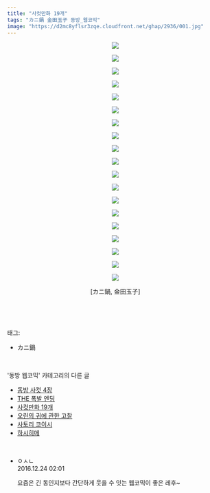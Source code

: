 ```yaml
---
title: "사컷만화 19개"
tags: "カニ鍋 金田玉子 동방_웹코믹"
image: "https://d2mc8yflsr3zqe.cloudfront.net/ghap/2936/001.jpg"
---
```

<div class="article">
<p style="text-align: center; clear: none; float: none;"><img src="{{ site.imgserver2 }}/ghap/2936/001.jpg"/></p>
<p style="text-align: center; clear: none; float: none;"><img src="{{ site.imgserver2 }}/ghap/2936/002.jpg"/></p>
<p style="text-align: center; clear: none; float: none;"><img src="{{ site.imgserver2 }}/ghap/2936/003.jpg"/></p>
<p style="text-align: center; clear: none; float: none;"><img src="{{ site.imgserver2 }}/ghap/2936/004.jpg"/></p>
<p style="text-align: center; clear: none; float: none;"><img src="{{ site.imgserver2 }}/ghap/2936/005.jpg"/></p>
<p style="text-align: center; clear: none; float: none;"><img src="{{ site.imgserver2 }}/ghap/2936/006.jpg"/></p>
<p style="text-align: center; clear: none; float: none;"><img src="{{ site.imgserver2 }}/ghap/2936/007.jpg"/></p>
<p style="text-align: center; clear: none; float: none;"><img src="{{ site.imgserver2 }}/ghap/2936/008.jpg"/></p>
<p style="text-align: center; clear: none; float: none;"><img src="{{ site.imgserver2 }}/ghap/2936/009.jpg"/></p>
<p style="text-align: center; clear: none; float: none;"><img src="{{ site.imgserver2 }}/ghap/2936/010.jpg"/></p>
<p style="text-align: center; clear: none; float: none;"><img src="{{ site.imgserver2 }}/ghap/2936/011.jpg"/></p>
<p style="text-align: center; clear: none; float: none;"><img src="{{ site.imgserver2 }}/ghap/2936/012.jpg"/></p>
<p style="text-align: center; clear: none; float: none;"><img src="{{ site.imgserver2 }}/ghap/2936/013.jpg"/></p>
<p style="text-align: center; clear: none; float: none;"><img src="{{ site.imgserver2 }}/ghap/2936/014.jpg"/></p>
<p style="text-align: center; clear: none; float: none;"><img src="{{ site.imgserver2 }}/ghap/2936/015.jpg"/></p>
<p style="text-align: center; clear: none; float: none;"><img src="{{ site.imgserver2 }}/ghap/2936/016.jpg"/></p>
<p style="text-align: center; clear: none; float: none;"><img src="{{ site.imgserver2 }}/ghap/2936/017.jpg"/></p>
<p style="text-align: center; clear: none; float: none;"><img src="{{ site.imgserver2 }}/ghap/2936/018.jpg"/></p>
<p style="text-align: center; clear: none; float: none;"><img src="{{ site.imgserver2 }}/ghap/2936/019.jpg"/></p>
<p style="text-align: center; clear: none; float: none;">[カニ鍋, 金田玉子]</p>
<p><br/></p>
</div><br/>
<div class="tagTrail">
<p>태그: </p>
<ul>
<li>カニ鍋</li>
</ul>
</div><br/>
<div class="another">
<p>'동방 웹코믹' 카테고리의 다른 글</p>
<ul>
<li><a href="/ghap_2938">동방 사컷 4장</a></li>
<li><a href="/ghap_2937">THE 폭발 엔딩</a></li>
<li><a href="/ghap_2936">사컷만화 19개</a></li>
<li><a href="/ghap_2935">오린의 귀에 관한 고찰</a></li>
<li><a href="/ghap_2933">사토리 코이시</a></li>
<li><a href="/ghap_2932">하시히메</a></li>
</ul>
</div><br/>
<div class="cb_module cb_fluid">
<div class="cb_wrt cb_profile">
<div class="comment">
<ul>
<li class="cb_thumb_off" id="comment14876191">
<div class="cb_comment_area">
<div class="cb_info_area">
<div class="cb_section">
<span class="cb_nick_name">ㅇㅅㄴ</span>
</div>
<div class="cb_section">
<span class="cb_date">2016.12.24 02:01 </span>
</div>
</div>
<div class="cb_dsc_comment">
<p class="cb_dsc">
											요즘은 긴 동인지보다 간단하게 웃을 수 잇는 웹코믹이 좋은 레후~ 
										</p>
</div>
</div></li>
</ul>
</div>
</div><!-- commentList close -->
</div><br/>
